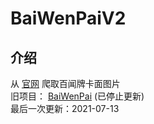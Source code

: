 # BaiWenPaiV2
## 介绍
从 [官网](https://ssr.163.com/cardmaker/) 爬取百闻牌卡面图片  
旧项目： [BaiWenPai](https://github.com/YEOLLL/BaiWenPai) (已停止更新)  
最后一次更新：2021-07-13
